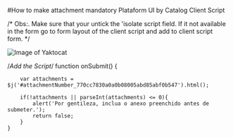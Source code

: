 #How to make attachment mandatory Plataform UI by Catalog Client Script

/*
Obs:.
Make sure that your untick the 'isolate script field. If it not available in the form go to form layout of the 
client script and add to client script form.
*/

![Image of Yaktocat](https://community.servicenow.com/e8db84bc1b230014fff162c4bd4bcb1a.iix)

/*Add the Script*/
	function onSubmit() {
	
		var attachments = $j('#attachmentNumber_770cc7830a0a0b08005abd85abf0b547').html();

		if(!attachments || parseInt(attachments) <= 0){
			alert('Por gentileza, inclua o anexo preenchido antes de submeter.');
			return false;
		}
	}

